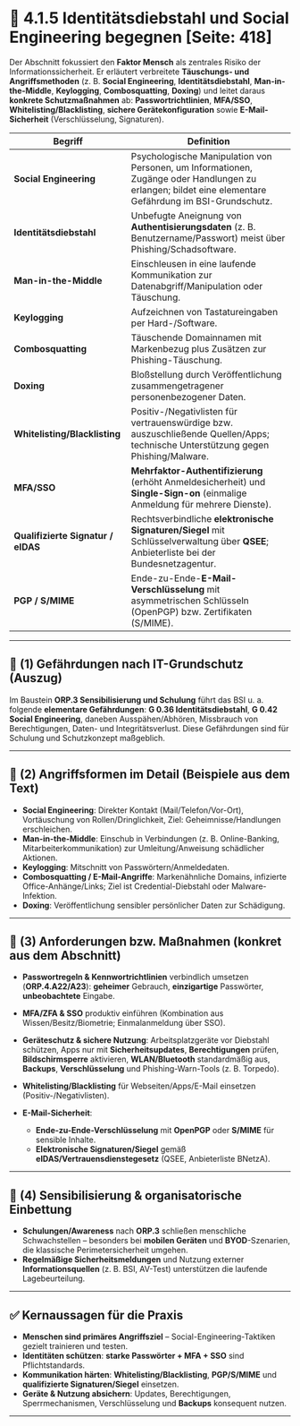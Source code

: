 # 🧠 4.1.5 Identitätsdiebstahl und Social Engineering begegnen [Seite: 418]

Der Abschnitt fokussiert den **Faktor Mensch** als zentrales Risiko der Informationssicherheit. Er erläutert verbreitete **Täuschungs- und Angriffsmethoden** (z. B. **Social Engineering**, **Identitätsdiebstahl**, **Man-in-the-Middle**, **Keylogging**, **Combosquatting**, **Doxing**) und leitet daraus **konkrete Schutzmaßnahmen** ab: **Passwortrichtlinien**, **MFA/SSO**, **Whitelisting/Blacklisting**, **sichere Gerätekonfiguration** sowie **E-Mail-Sicherheit** (Verschlüsselung, Signaturen).

| Begriff                            | Definition                                                                                                                                              |
| ---------------------------------- | ------------------------------------------------------------------------------------------------------------------------------------------------------- |
| **Social Engineering**             | Psychologische Manipulation von Personen, um Informationen, Zugänge oder Handlungen zu erlangen; bildet eine elementare Gefährdung im BSI-Grundschutz.  |
| **Identitätsdiebstahl**            | Unbefugte Aneignung von **Authentisierungsdaten** (z. B. Benutzername/Passwort) meist über Phishing/Schadsoftware.                                      |
| **Man-in-the-Middle**              | Einschleusen in eine laufende Kommunikation zur Datenabgriff/Manipulation oder Täuschung.                                                               |
| **Keylogging**                     | Aufzeichnen von Tastatureingaben per Hard-/Software.                                                                                                    |
| **Combosquatting**                 | Täuschende Domainnamen mit Markenbezug plus Zusätzen zur Phishing-Täuschung.                                                                            |
| **Doxing**                         | Bloßstellung durch Veröffentlichung zusammengetragener personenbezogener Daten.                                                                         |
| **Whitelisting/Blacklisting**      | Positiv-/Negativlisten für vertrauenswürdige bzw. auszuschließende Quellen/Apps; technische Unterstützung gegen Phishing/Malware.                       |
| **MFA/SSO**                        | **Mehrfaktor-Authentifizierung** (erhöht Anmeldesicherheit) und **Single-Sign-on** (einmalige Anmeldung für mehrere Dienste).                           |
| **Qualifizierte Signatur / eIDAS** | Rechtsverbindliche **elektronische Signaturen/Siegel** mit Schlüsselverwaltung über **QSEE**; Anbieterliste bei der Bundesnetzagentur.                  |
| **PGP / S/MIME**                   | Ende-zu-Ende-**E-Mail-Verschlüsselung** mit asymmetrischen Schlüsseln (OpenPGP) bzw. Zertifikaten (S/MIME).                                             |

---

## 🧩 (1) Gefährdungen nach IT-Grundschutz (Auszug)

Im Baustein **ORP.3 Sensibilisierung und Schulung** führt das BSI u. a. folgende **elementare Gefährdungen**: **G 0.36 Identitätsdiebstahl**, **G 0.42 Social Engineering**, daneben Ausspähen/Abhören, Missbrauch von Berechtigungen, Daten- und Integritätsverlust. Diese Gefährdungen sind für Schulung und Schutzkonzept maßgeblich.

---

## 🛑 (2) Angriffsformen im Detail (Beispiele aus dem Text)

* **Social Engineering**: Direkter Kontakt (Mail/Telefon/Vor-Ort), Vortäuschung von Rollen/Dringlichkeit, Ziel: Geheimnisse/Handlungen erschleichen. 
* **Man-in-the-Middle**: Einschub in Verbindungen (z. B. Online-Banking, Mitarbeiterkommunikation) zur Umleitung/Anweisung schädlicher Aktionen. 
* **Keylogging**: Mitschnitt von Passwörtern/Anmeldedaten. 
* **Combosquatting / E-Mail-Angriffe**: Markenähnliche Domains, infizierte Office-Anhänge/Links; Ziel ist Credential-Diebstahl oder Malware-Infektion. 
* **Doxing**: Veröffentlichung sensibler persönlicher Daten zur Schädigung. 

---

## 🧰 (3) Anforderungen bzw. Maßnahmen (konkret aus dem Abschnitt)

* **Passwortregeln & Kennwortrichtlinien** verbindlich umsetzen (**ORP.4.A22/A23**): **geheimer** Gebrauch, **einzigartige** Passwörter, **unbeobachtete** Eingabe. 
* **MFA/ZFA & SSO** produktiv einführen (Kombination aus Wissen/Besitz/Biometrie; Einmalanmeldung über SSO). 
* **Geräteschutz & sichere Nutzung**: Arbeitsplatzgeräte vor Diebstahl schützen, Apps nur mit **Sicherheitsupdates**, **Berechtigungen** prüfen, **Bildschirmsperre** aktivieren, **WLAN/Bluetooth** standardmäßig aus, **Backups**, **Verschlüsselung** und Phishing-Warn-Tools (z. B. Torpedo). 
* **Whitelisting/Blacklisting** für Webseiten/Apps/E-Mail einsetzen (Positiv-/Negativlisten).
* **E-Mail-Sicherheit**:

  * **Ende-zu-Ende-Verschlüsselung** mit **OpenPGP** oder **S/MIME** für sensible Inhalte. 
  * **Elektronische Signaturen/Siegel** gemäß **eIDAS/Vertrauensdienstegesetz** (QSEE, Anbieterliste BNetzA). 

---

## 📣 (4) Sensibilisierung & organisatorische Einbettung

* **Schulungen/Awareness** nach **ORP.3** schließen menschliche Schwachstellen – besonders bei **mobilen Geräten** und **BYOD**-Szenarien, die klassische Perimetersicherheit umgehen. 
* **Regelmäßige Sicherheitsmeldungen** und Nutzung externer **Informationsquellen** (z. B. BSI, AV-Test) unterstützen die laufende Lagebeurteilung. 

---

## ✅ Kernaussagen für die Praxis

* **Menschen sind primäres Angriffsziel** – Social-Engineering-Taktiken gezielt trainieren und testen. 
* **Identitäten schützen**: **starke Passwörter + MFA + SSO** sind Pflichtstandards. 
* **Kommunikation härten**: **Whitelisting/Blacklisting**, **PGP/S/MIME** und **qualifizierte Signaturen/Siegel** einsetzen.
* **Geräte & Nutzung absichern**: Updates, Berechtigungen, Sperrmechanismen, Verschlüsselung und **Backups** konsequent nutzen. 

---
